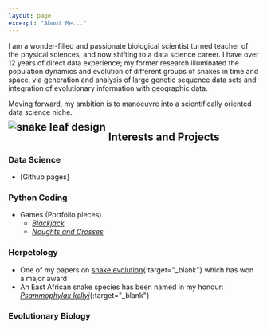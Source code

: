 ```yaml
---
layout: page
excerpt: "About Me..."
---
```


I am a wonder-filled and passionate biological scientist turned teacher of the physical sciences, and now shifting to a data science career. I have over 12 years of direct data experience; my former research illuminated the population dynamics and evolution of different groups of snakes in time and space, via generation and analysis of large genetic sequence data sets and integration of evolutionary information with geographic data.

Moving forward, my ambition is to manoeuvre into a scientifically oriented data science niche.

## <img src="https://user-images.githubusercontent.com/84908213/132064904-8e3e53a4-140c-431d-9b0f-421f388060a2.png" style="position:relative; top:-20px" alt="snake leaf design" />  Interests and Projects 
### Data Science
- [Github pages]

### Python Coding
- Games (Portfolio pieces)
    - [_Blackjack_](https://github.com/Afrisnake/Coding-Blackjack-in-Python)
    - [_Noughts and Crosses_](https://github.com/Afrisnake/Coding-Noughts-and-Crosses-in-Python)

### Herpetology
- One of my papers on [snake evolution](https://onlinelibrary.wiley.com/doi/full/10.1111/j.1096-0031.2008.00237.x){:target="_blank"} which has won a major award
- An East African snake species has been named in my honour: [_Psammophylax kellyi_](https://reptile-database.reptarium.cz/species?genus=Psammophylax&species=kellyi){:target="_blank"}

### Evolutionary Biology


